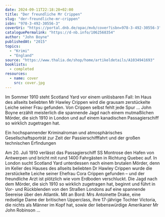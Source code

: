 ```yaml
---
date: 2024-09-11T22:18:28+02:00
title: "Der freundliche Mr Crippen"
slug: "der-freundliche-mr-crippen"
isbn: "978-3-492-30556-3"
coverUri: "https://portal.dnb.de/opac/mvb/cover?isbn=978-3-492-30556-3"
cataloguePermalink: "https://d-nb.info/1062568354"
author: "John Boyne"
publishedAt: "2015"
topics:
  - "Krimi"
  - "England"
source: "https://www.thalia.de/shop/home/artikeldetails/A1034941693"
booklists:
  - completed
resources:
  - name: cover
    src: cover.jpg
---
```

Im Sommer 1910 steht Scotland Yard vor einem unlösbaren Fall: Im Haus des 
allseits beliebten Mr Hawley Crippen wird die grausam zerstückelte Leiche 
seiner Frau gefunden. Von Crippen selbst fehlt jede Spur ... John Boyne 
erzählt meisterlich die spannende Jagd nach einem mutmaßlichen Mörder, die 
sich 1910 in London und auf einem kanadischen Passagierschiff so wirklich 
zugetragen hat.

Ein hochspannender Kriminalroman und atmosphärisches Gesellschaftsporträt zur 
Zeit der Passierschifffahrt und der großen technischen Erfindungen

Am 20. Juli 1910 verlässt das Passagierschiff SS Montrose den Hafen von 
Antwerpen und bricht mit rund 1400 Fahrgästen in Richtung Quebec auf. In 
London sucht Scotland Yard unterdessen nach einem brutalen Mörder, denn im 
Keller des Hauses des allseits beliebten Dr Hawley Crippen wurde die 
zerstückelte Leiche seiner Ehefrau Cora Crippen gefunden – und der freundliche 
Arzt ist plötzlich wie vom Erdboden verschluckt. Die Jagd nach dem Mörder, die 
sich 1910 so wirklich zugetragen hat, beginnt und führt in Vor- und 
Rückblenden von den Straßen Londons auf eine spannende Seereise über den 
Atlantik. Mit an Bord: Mrs Antoinette Drake, eine redselige Dame der 
britischen Upperclass, ihre 17-jährige Tochter Victoria, die nichts als Männer 
im Kopf hat, sowie der liebenswürdige Amerikaner Mr John Robinson ...